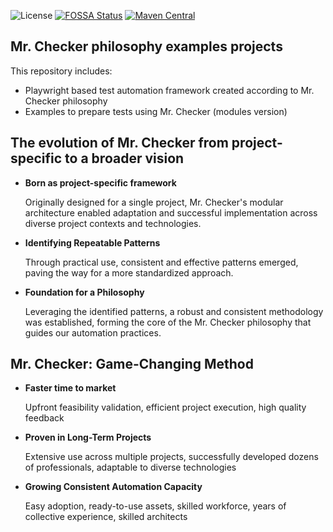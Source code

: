 ![License](https://img.shields.io/github/license/devonfw/mrchecker)
[![FOSSA Status](https://app.fossa.io/api/projects/git%2Bgithub.com%2Fdevonfw%2Fdevonfw-testing.svg?type=shield)](https://app.fossa.io/projects/git%2Bgithub.com%2Fdevonfw%2Fdevonfw-testing?ref=badge_shield) 
[![Maven Central](https://img.shields.io/maven-central/v/com.capgemini.mrchecker/mrchecker-core-module)](https://mvnrepository.com/artifact/com.capgemini.mrchecker)

Mr. Checker philosophy examples projects
-------------------

This repository includes:
* Playwright based test automation framework created according to Mr. Checker philosophy
* Examples to prepare tests using Mr. Checker (modules version)

## The evolution of Mr. Checker from project-specific to a broader vision

* **Born as project-specific framework** 

  Originally designed for a single project, Mr. Checker's modular architecture enabled adaptation and successful implementation across diverse project contexts and technologies.

* **Identifying Repeatable Patterns**

  Through practical use, consistent and effective patterns emerged, paving the way for a more standardized approach.

* **Foundation for a Philosophy**

  Leveraging the identified patterns, a robust and consistent methodology was established, forming the core of the Mr. Checker philosophy that guides our automation practices.


## Mr. Checker: Game-Changing Method

* **Faster time to market**

  Upfront feasibility validation, efficient project execution, high quality feedback

* **Proven in Long-Term Projects**

  Extensive use across multiple projects, successfully developed dozens of professionals, adaptable to diverse technologies

* **Growing Consistent Automation Capacity**

  Easy adoption, ready-to-use assets, skilled workforce, years of collective experience, skilled architects








